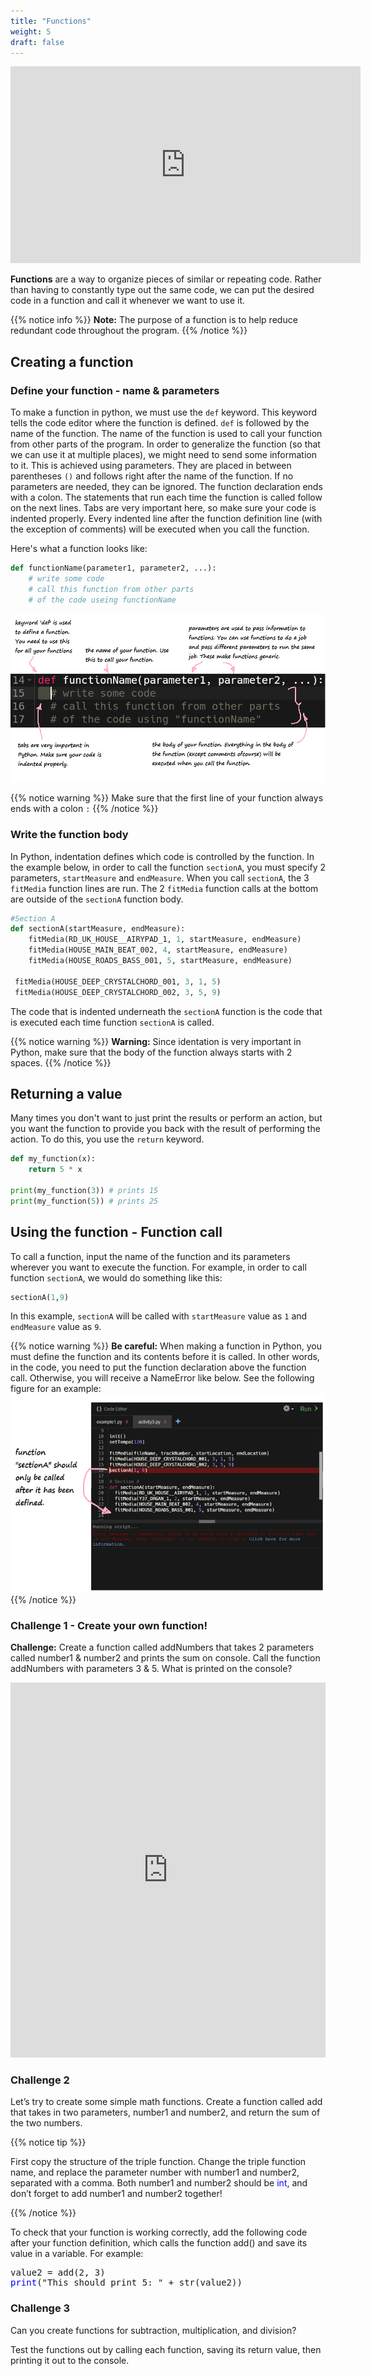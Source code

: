 ```yaml
---
title: "Functions"
weight: 5
draft: false
---
```

<iframe width="560" height="315" src="https://www.youtube.com/embed/0207zoiJ6s8" frameborder="0" allow="accelerometer; autoplay; encrypted-media; gyroscope; picture-in-picture" allowfullscreen></iframe>

**Functions** are a way to organize pieces of similar or repeating code. Rather than having to constantly type out the same code, we can put the desired code in a function and call it whenever we want to use it.

{{% notice info %}}
**Note:** The purpose of a function is to help reduce redundant code
throughout the program.
{{% /notice %}}

## Creating a function

### Define your function - name & parameters

To make a function in python, we must use the `def` keyword. This keyword tells the code editor where the function is defined. `def` is followed by the name of the function. The name of the function is used to call your function from other parts of the program.
In order to generalize the function (so that we can use it at multiple places), we might need to send some information to it. This is achieved using parameters. They are placed in between parentheses `()` and follows right after the name of the function. If no parameters are needed, they can be ignored. The function declaration ends with a colon. 
The statements that run each time the function is called follow on the next lines. Tabs are very important here, so make sure your code is indented properly. Every indented line after the function definition line (with the exception of comments)  will be executed when you call the function.

Here's what a function looks like:

```python
def functionName(parameter1, parameter2, ...):
    # write some code
    # call this function from other parts
    # of the code useing functionName
```
![Graphic describing the structure of a function](../img/annotated-screenshot-function.png)

{{% notice warning %}}
Make sure that the first line of your function always ends with a colon `:`
{{% /notice %}}

### Write the function body

In Python, indentation defines which code is controlled by the function. In the example below, in order to call the function `sectionA`, you must specify 2 parameters, `startMeasure` and `endMeasure`. When you call `sectionA`, the 3 `fitMedia` function lines are run. The 2 `fitMedia` function calls at the bottom are outside of the `sectionA` function body.

```python
#Section A
def sectionA(startMeasure, endMeasure):
    fitMedia(RD_UK_HOUSE__AIRYPAD_1, 1, startMeasure, endMeasure)
    fitMedia(HOUSE_MAIN_BEAT_002, 4, startMeasure, endMeasure)
    fitMedia(HOUSE_ROADS_BASS_001, 5, startMeasure, endMeasure)

 fitMedia(HOUSE_DEEP_CRYSTALCHORD_001, 3, 1, 5)
 fitMedia(HOUSE_DEEP_CRYSTALCHORD_002, 3, 5, 9)   
```

The code that is indented underneath the `sectionA` function is the code that is executed each time function `sectionA` is called.

{{% notice warning %}}
**Warning:** Since identation is very important in Python, make sure
that the body of the function always starts with 2 spaces.
{{% /notice %}}

## Returning a value
Many times you don't want to just print the results or perform an action, but you want the function to provide you back with the result of performing the action. To do this, you use the `return` keyword.

```python
def my_function(x):
    return 5 * x

print(my_function(3)) # prints 15
print(my_function(5)) # prints 25
```

## Using the function - Function call

To call a function, input the name of the function and its parameters
wherever you want to execute the function. For example, in order to call function `sectionA`, we would do something like this:

```python
sectionA(1,9)
```

In this example, `sectionA` will be called with `startMeasure` value as `1` and `endMeasure` value as `9`.

{{% notice warning %}}
**Be careful:** When making a function in Python, you must define the
function and its contents before it is called. In other words, in the
code, you need to put the function declaration above the function call.
Otherwise, you will receive a NameError like below. See the following
figure for an example:
![Example showing the function called before the name defintion and the producting NameError](../img/annotated-screenshot-function4-error.png)
{{% /notice %}}

### Challenge 1 - Create your own function!

**Challenge:** Create a function called addNumbers that takes 2 parameters called number1 & number2 and prints the sum on console. Call the function addNumbers with parameters 3 & 5.
What is printed on the console?

<iframe src="https://trinket.io/embed/python/52ce76e1d0" width="100%" height="600" frameborder="0" marginwidth="0" marginheight="0" allowfullscreen></iframe>

### Challenge 2

Let’s try to create some simple math functions. Create a function called add that takes in two parameters, number1 and number2, and return the sum of the two numbers.

{{% notice tip %}}

First copy the structure of the triple function. Change the triple function name, and replace the parameter number with number1 and number2, separated with a comma. Both number1 and number2 should be <font color="blue">int</font>, and don’t forget to add number1 and number2 together!

{{% /notice %}}

To check that your function is working correctly, add the following code after your function definition, which calls the function add() and save its value in a variable. For example:

<pre>
value2 = add(2, 3)
<font color="blue">print</font>("This should print 5: " + str(value2))
</pre>

### Challenge 3

Can you create functions for subtraction, multiplication, and division? 

Test the functions out by calling each function, saving its return value, then printing it out to the console.